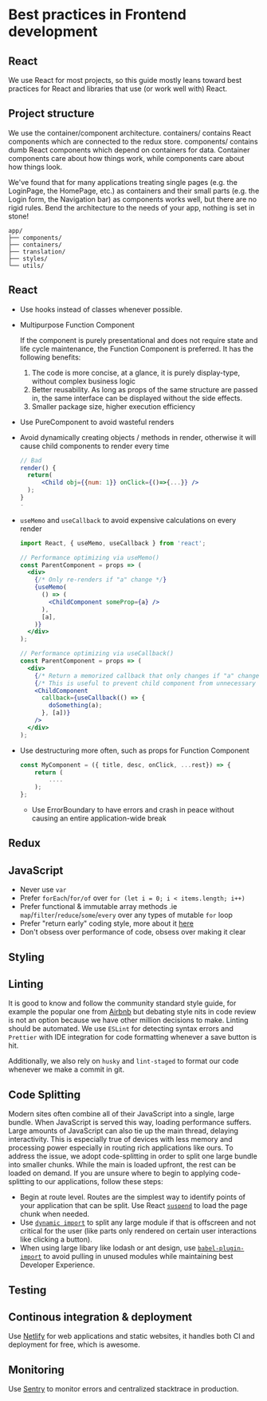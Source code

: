 # Best practices in Frontend development

## React

We use React for most projects, so this guide mostly leans toward best practices for React and libraries that use (or work well with) React.

## Project structure

We use the container/component architecture. containers/ contains React components which are connected to the redux store. components/ contains dumb React components which depend on containers for data. Container components care about how things work, while components care about how things look.

We've found that for many applications treating single pages (e.g. the LoginPage, the HomePage, etc.) as containers and their small parts (e.g. the Login form, the Navigation bar) as components works well, but there are no rigid rules. Bend the architecture to the needs of your app, nothing is set in stone!

```
app/
├── components/
├── containers/
├── translation/
├── styles/
└── utils/
```

## React

- Use hooks instead of classes whenever possible.
- Multipurpose Function Component

  If the component is purely presentational and does not require state and life cycle maintenance, the Function Component is preferred. It has the following benefits:

  1. The code is more concise, at a glance, it is purely display-type, without complex business logic
  2. Better reusability. As long as props of the same structure are passed in, the same interface can be displayed without the side effects.
  3. Smaller package size, higher execution efficiency

- Use PureComponent to avoid wasteful renders
- Avoid dynamically creating objects / methods in render, otherwise it will cause child components to render every time
  ```jsx
  // Bad
  render() {
    return(
        <Child obj={{num: 1}} onClick={()=>{...}} />
    );
  }
  -
  ```
- `useMemo` and `useCallback` to avoid expensive calculations on every render

  ```jsx
  import React, { useMemo, useCallback } from 'react';

  // Performance optimizing via useMemo()
  const ParentComponent = props => (
    <div>
      {/* Only re-renders if "a" change */}
      {useMemo(
        () => (
          <ChildComponent someProp={a} />
        ),
        [a],
      )}
    </div>
  );

  // Performance optimizing via useCallback()
  const ParentComponent = props => (
    <div>
      {/* Return a memorized callback that only changes if "a" changed */}
      {/* This is useful to prevent child component from unnecessary renders */}
      <ChildComponent
        callback={useCallback(() => {
          doSomething(a);
        }, [a])}
      />
    </div>
  );
  ```

- Use destructuring more often, such as props for Function Component
  ```jsx
  const MyComponent = ({ title, desc, onClick, ...rest}) => {
      return (
          ....
      );
  };
  ```
  - Use ErrorBoundary to have errors and crash in peace without causing an entire application-wide break

## Redux

## JavaScript

- Never use `var`
- Prefer `forEach`/`for/of` over `for (let i = 0; i < items.length; i++)`
- Prefer functional & immutable array methods .ie `map`/`filter`/`reduce`/`some`/`every` over any types of mutable `for` loop
- Prefer "return early" coding style, more about it [here](https://medium.com/@matryer/line-of-sight-in-code-186dd7cdea88)
- Don't obsess over performance of code, obsess over making it clear

## Styling

## Linting

It is good to know and follow the community standard style guide, for example the popular one from [Airbnb](https://github.com/airbnb/javascript/tree/master/react) but debating style nits in code review is not an option because we have other million decisions to make. Linting should be automated. We use `ESLint` for detecting syntax errors and `Prettier` with IDE integration for code formatting whenever a save button is hit.

Additionally, we also rely on `husky` and `lint-staged` to format our code whenever we make a commit in git.

## Code Splitting

Modern sites often combine all of their JavaScript into a single, large bundle. When JavaScript is served this way, loading performance suffers. Large amounts of JavaScript can also tie up the main thread, delaying interactivity. This is especially true of devices with less memory and processing power especially in routing rich applications like ours. To address the issue, we adopt code-splitting in order to split one large bundle into smaller chunks. While the main is loaded upfront, the rest can be loaded on demand. If you are unsure where to begin to applying code-splitting to our applications, follow these steps:

- Begin at route level. Routes are the simplest way to identify points of your application that can be split. Use React [`suspend`](https://reactjs.org/docs/code-splitting.html#route-based-code-splitting) to load the page chunk when needed.
- Use [`dynamic import`](https://webpack.js.org/guides/code-splitting/#dynamic-imports) to split any large module if that is offscreen and not critical for the user (like parts only rendered on certain user interactions like clicking a button).
- When using large libary like lodash or ant design, use [`babel-plugin-import`](https://github.com/ant-design/babel-plugin-import) to avoid pulling in unused modules while maintaining best Developer Experience.

## Testing

## Continous integration & deployment

Use [Netlify](https://www.netlify.com/) for web applications and static websites, it handles both CI and deployment for free, which is awesome.

## Monitoring

Use [Sentry](https://sentry.io/) to monitor errors and centralized stacktrace in production.
